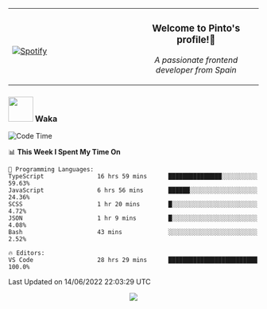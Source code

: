 <table width="100%" align="center"> 
  <tr>
  <td width="50%">
      
&nbsp; <br> [![Spotify](https://novatorem-zeta-rust.vercel.app/api/spotify)](https://open.spotify.com/user/novatorem-zeta-rust)

  </td>
  <td width="50%">
    <h3 align="center">Welcome to Pinto's profile!👋</h3>
    <p align="center"><em>A passionate frontend developer from Spain</em></p>
  </td>
  </table>

### <img src="https://media.giphy.com/media/VgCDAzcKvsR6OM0uWg/giphy.gif" width="50"> Waka

  <!--START_SECTION:waka-->
![Code Time](http://img.shields.io/badge/Code%20Time-512%20hrs%2018%20mins-blue)

📊 **This Week I Spent My Time On** 

```text
💬 Programming Languages: 
TypeScript               16 hrs 59 mins      ███████████████░░░░░░░░░░   59.63% 
JavaScript               6 hrs 56 mins       ██████░░░░░░░░░░░░░░░░░░░   24.36% 
SCSS                     1 hr 20 mins        █░░░░░░░░░░░░░░░░░░░░░░░░   4.72% 
JSON                     1 hr 9 mins         █░░░░░░░░░░░░░░░░░░░░░░░░   4.08% 
Bash                     43 mins             ░░░░░░░░░░░░░░░░░░░░░░░░░   2.52%

🔥 Editors: 
VS Code                  28 hrs 29 mins      █████████████████████████   100.0%

```


 Last Updated on 14/06/2022 22:03:29 UTC
<!--END_SECTION:waka-->

<div align="center">
<img src="https://github-readme-stats-gilt-tau.vercel.app/api/top-langs/?username=pinto-hub&layout=compact&theme=dracula" />
</div>
